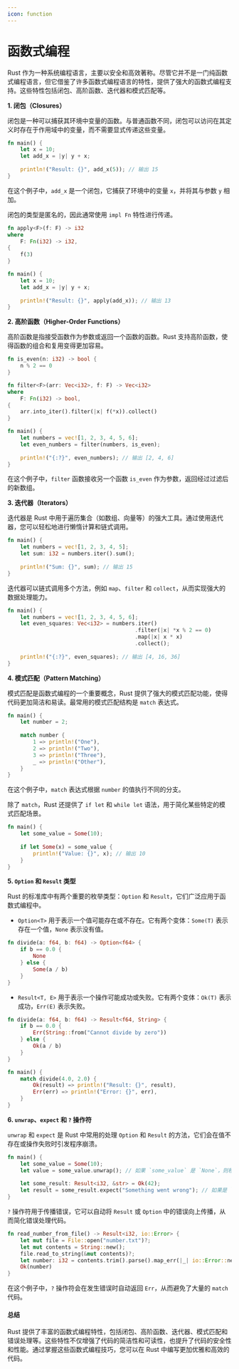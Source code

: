 ```yaml
---
icon: function
---
```


# 函数式编程

Rust 作为一种系统编程语言，主要以安全和高效著称。尽管它并不是一门纯函数式编程语言，但它借鉴了许多函数式编程语言的特性，提供了强大的函数式编程支持。这些特性包括闭包、高阶函数、迭代器和模式匹配等。

**1. 闭包（Closures）**

闭包是一种可以捕获其环境中变量的函数。与普通函数不同，闭包可以访问在其定义时存在于作用域中的变量，而不需要显式传递这些变量。

```rust
fn main() {
    let x = 10;
    let add_x = |y| y + x;
    
    println!("Result: {}", add_x(5)); // 输出 15
}
```

在这个例子中，`add_x` 是一个闭包，它捕获了环境中的变量 `x`，并将其与参数 `y` 相加。

闭包的类型是匿名的，因此通常使用 `impl Fn` 特性进行传递。

```rust
fn apply<F>(f: F) -> i32
where
    F: Fn(i32) -> i32,
{
    f(3)
}

fn main() {
    let x = 10;
    let add_x = |y| y + x;
    
    println!("Result: {}", apply(add_x)); // 输出 13
}
```

**2. 高阶函数（Higher-Order Functions）**

高阶函数是指接受函数作为参数或返回一个函数的函数。Rust 支持高阶函数，使得函数的组合和复用变得更加容易。

```rust
fn is_even(n: i32) -> bool {
    n % 2 == 0
}

fn filter<F>(arr: Vec<i32>, f: F) -> Vec<i32>
where
    F: Fn(i32) -> bool,
{
    arr.into_iter().filter(|x| f(*x)).collect()
}

fn main() {
    let numbers = vec![1, 2, 3, 4, 5, 6];
    let even_numbers = filter(numbers, is_even);
    
    println!("{:?}", even_numbers); // 输出 [2, 4, 6]
}
```

在这个例子中，`filter` 函数接收另一个函数 `is_even` 作为参数，返回经过过滤后的新数组。

**3. 迭代器（Iterators）**

迭代器是 Rust 中用于遍历集合（如数组、向量等）的强大工具。通过使用迭代器，您可以轻松地进行懒惰计算和链式调用。

```rust
fn main() {
    let numbers = vec![1, 2, 3, 4, 5];
    let sum: i32 = numbers.iter().sum();
    
    println!("Sum: {}", sum); // 输出 15
}
```

迭代器可以链式调用多个方法，例如 `map`、`filter` 和 `collect`，从而实现强大的数据处理能力。

```rust
fn main() {
    let numbers = vec![1, 2, 3, 4, 5, 6];
    let even_squares: Vec<i32> = numbers.iter()
                                        .filter(|x| *x % 2 == 0)
                                        .map(|x| x * x)
                                        .collect();
    
    println!("{:?}", even_squares); // 输出 [4, 16, 36]
}
```

**4. 模式匹配（Pattern Matching）**

模式匹配是函数式编程的一个重要概念，Rust 提供了强大的模式匹配功能，使得代码更加简洁和易读。最常用的模式匹配结构是 `match` 表达式。

```rust
fn main() {
    let number = 2;
    
    match number {
        1 => println!("One"),
        2 => println!("Two"),
        3 => println!("Three"),
        _ => println!("Other"),
    }
}
```

在这个例子中，`match` 表达式根据 `number` 的值执行不同的分支。

除了 `match`，Rust 还提供了 `if let` 和 `while let` 语法，用于简化某些特定的模式匹配场景。

```rust
fn main() {
    let some_value = Some(10);
    
    if let Some(x) = some_value {
        println!("Value: {}", x); // 输出 10
    }
}
```

**5. `Option` 和 `Result` 类型**

Rust 的标准库中有两个重要的枚举类型：`Option` 和 `Result`，它们广泛应用于函数式编程中。

* `Option<T>` 用于表示一个值可能存在或不存在。它有两个变体：`Some(T)` 表示存在一个值，`None` 表示没有值。

```rust
fn divide(a: f64, b: f64) -> Option<f64> {
    if b == 0.0 {
        None
    } else {
        Some(a / b)
    }
}
```

* `Result<T, E>` 用于表示一个操作可能成功或失败。它有两个变体：`Ok(T)` 表示成功，`Err(E)` 表示失败。

```rust
fn divide(a: f64, b: f64) -> Result<f64, String> {
    if b == 0.0 {
        Err(String::from("Cannot divide by zero"))
    } else {
        Ok(a / b)
    }
}

fn main() {
    match divide(4.0, 2.0) {
        Ok(result) => println!("Result: {}", result),
        Err(err) => println!("Error: {}", err),
    }
}
```

**6. `unwrap`、`expect` 和 `?` 操作符**

`unwrap` 和 `expect` 是 Rust 中常用的处理 `Option` 和 `Result` 的方法，它们会在值不存在或操作失败时引发程序崩溃。

```rust
fn main() {
    let some_value = Some(10);
    let value = some_value.unwrap(); // 如果 `some_value` 是 `None`，则程序崩溃
    
    let some_result: Result<i32, &str> = Ok(42);
    let result = some_result.expect("Something went wrong"); // 如果是 `Err`，则输出错误信息并崩溃
}
```

`?` 操作符用于传播错误，它可以自动将 `Result` 或 `Option` 中的错误向上传播，从而简化错误处理代码。

```rust
fn read_number_from_file() -> Result<i32, io::Error> {
    let mut file = File::open("number.txt")?;
    let mut contents = String::new();
    file.read_to_string(&mut contents)?;
    let number: i32 = contents.trim().parse().map_err(|_| io::Error::new(io::ErrorKind::InvalidData, "Could not parse number"))?;
    Ok(number)
}
```

在这个例子中，`?` 操作符会在发生错误时自动返回 `Err`，从而避免了大量的 `match` 代码。

#### 总结

Rust 提供了丰富的函数式编程特性，包括闭包、高阶函数、迭代器、模式匹配和错误处理等。这些特性不仅增强了代码的简洁性和可读性，也提升了代码的安全性和性能。通过掌握这些函数式编程技巧，您可以在 Rust 中编写更加优雅和高效的代码。
